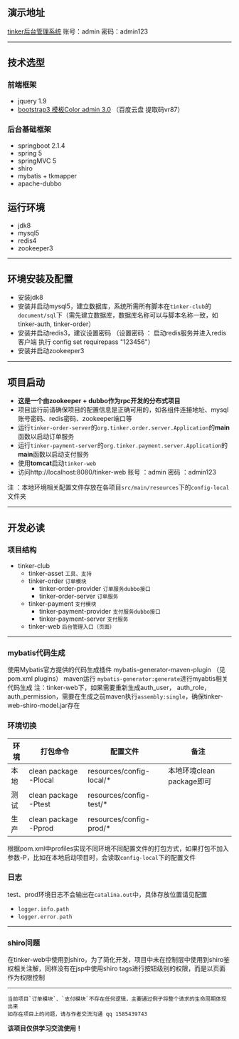 ## 演示地址

[tinker后台管理系统](http://139.199.107.128:8080/tinker-web/login "")  账号：admin 密码：admin123

---

## 技术选型

### 前端框架
 - jquery 1.9
 - [bootstrap3 模板Color admin 3.0](https://pan.baidu.com/s/1N-3-J3qUZot1B9QS1Tl80g "前端模板") （百度云盘 提取码vr87）

### 后台基础框架
 -  springboot 2.1.4
 -  spring 5  
 -  springMVC 5 
 -  shiro  
 -  mybatis + tkmapper
 -  apache-dubbo

## 运行环境

 - jdk8  
 - mysql5
 - redis4
 - zookeeper3
 ---
 
## 环境安装及配置

 - 安装jdk8
 - 安装并启动mysql5，建立数据库，系统所需所有脚本在`tinker-club`的`document/sql`下（需先建立数据库，数据库名称可以与脚本名称一致，如tinker-auth, tinker-order）
 - 安装并启动redis3，建议设置密码 （设置密码 ： 启动redis服务并进入redis客户端 执行 config set requirepass "123456"）
 - 安装并启动zookeeper3

 ---
 
## 项目启动

 - **这是一个由zookeeper + dubbo作为rpc开发的分布式项目**
 - 项目运行前请确保项目的配置信息是正确可用的，如各组件连接地址、mysql账号密码、redis密码、zookeeper端口等
 - 运行`tinker-order-server`的`org.tinker.order.server.Application`的**main**函数以启动订单服务
 - 运行`tinker-payment-server`的`org.tinker.payment.server.Application`的**main**函数以启动支付服务
 - 使用**tomcat**启动`tinker-web`
 - 访问http://localhost:8080/tinker-web 账号 ：admin 密码 ：admin123

注 ：本地环境相关配置文件存放在各项目`src/main/resources`下的`config-local`文件夹

 ---

## 开发必读

### 项目结构

* tinker-club 
    * tinker-asset `工具、支持`
    * tinker-order `订单模块`
        * tinker-order-provider `订单服务dubbo接口`
        * tinker-order-server `订单服务`
    * tinker-payment `支付模块`
        * tinker-payment-provider `支付服务dubbo接口`
        * tinker-payment-server `支付服务`
    * tinker-web `后台管理入口（页面）`



 ---

### mybatis代码生成

使用Mybatis官方提供的代码生成插件 mybatis-generator-maven-plugin （见pom.xml plugins）
maven运行 `mybatis-generator:generate`进行myabtis相关代码生成
注：tinker-web下，如果需要重新生成auth_user， auth_role， auth_permission，需要在生成之前maven执行`assembly:single`，确保tinker-web-shiro-model.jar存在


### 环境切换
 
 环境        | 打包命令  |  配置文件  |  备注  
 -------------   | -------------  | -------------  | -------------
 本地        | clean package -Plocal  | resources/config-local/* | 本地环境clean package即可 
 测试        | clean package -Ptest   | resources/config-test/* |
 生产        | clean package -Pprod   | resources/config-prod/* |
 
根据pom.xml中profiles实现不同环境不同配置文件的打包方式，如果打包不加入参数-P，比如在本地启动项目时，会读取`config-local`下的配置文件
 
### 日志 

test、prod环境日志不会输出在`catalina.out`中，具体存放位置请见配置 

 - `logger.info.path`
 - `logger.error.path`
 
  ---  
### shiro问题

在tinker-web中使用到shiro，为了简化开发，项目中未在控制层中使用到shiro鉴权相关注解，同样没有在jsp中使用shiro tags进行按钮级别的权限，而是以页面作为权限控制

 ---

    当前项目`订单模块`、`支付模块`不存在任何逻辑，主要通过例子将整个请求的生命周期体现出来
    如存在项目上的问题，请与作者交流沟通 qq 1585439743


**该项目仅供学习交流使用！**


